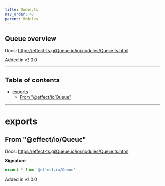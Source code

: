 ```yaml
---
title: Queue.ts
nav_order: 78
parent: Modules
---
```


## Queue overview

Docs: https://effect-ts.gitQueue.io/io/modules/Queue.ts.html

Added in v2.0.0

---

<h2 class="text-delta">Table of contents</h2>

- [exports](#exports)
  - [From "@effect/io/Queue"](#from-effectioqueue)

---

# exports

## From "@effect/io/Queue"

Docs: https://effect-ts.gitQueue.io/io/modules/Queue.ts.html

**Signature**

```ts
export * from '@effect/io/Queue'
```

Added in v2.0.0
